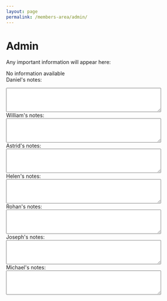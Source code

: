 ```yaml
---
layout: page
permalink: /members-area/admin/
---
```

<body onpageshow="load()">
<h1> Admin </h1>

Any important information will appear here:

No information available
<br/>
Daniel's notes:

<textarea id="Daniel's notes" rows="4" cols="50">
</textarea>
<br/>
William's notes:

<textarea id="William's notes" rows="4" cols="50">
</textarea>
<br/>
Astrid's notes:

<textarea id="Astrid's notes" rows="4" cols="50">
</textarea>
<br/>
Helen's notes:

<textarea id="Helen's notes" rows="4" cols="50">
</textarea>
<br/>
Rohan's notes:

<textarea id="Rohan's notes" rows="4" cols="50">
</textarea>
<br/>
Joseph's notes:

<textarea id="Joseph's notes" rows="4" cols="50">
</textarea>
<br/>
Michael's notes:

<textarea id="Michael's notes" rows="4" cols="50">
</textarea>

<script>
  function load() {
    document.getElementById("Daniel's notes").innerHTML = localStorage.getItem("Daniel's text-box"); 
    document.getElementById("William's notes").innerHTML = localStorage.getItem("William's text-box"); 
    document.getElementById("Astrid's notes").innerHTML = localStorage.getItem("Astrid's text-box"); 
    document.getElementById("Helen's notes").innerHTML = localStorage.getItem("Helen's text-box"); 
    document.getElementById("Rohan's notes").innerHTML = localStorage.getItem("Rohan's text-box"); 
    document.getElementById("Joseph's notes").innerHTML = localStorage.getItem("Joseph's text-box"); 
    document.getElementById("Michael's notes").innerHTML = localStorage.getItem("Michael's text-box"); 
  }
  </script>
